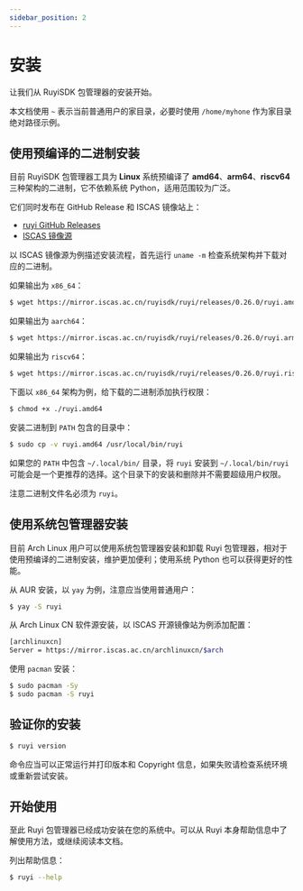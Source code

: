 ```yaml
---
sidebar_position: 2
---
```


# 安装

让我们从 RuyiSDK 包管理器的安装开始。

本文档使用 ``~`` 表示当前普通用户的家目录，必要时使用 ``/home/myhone`` 作为家目录绝对路径示例。

## 使用预编译的二进制安装

目前 RuyiSDK 包管理器工具为 **Linux** 系统预编译了  **amd64**、**arm64**、**riscv64** 三种架构的二进制，它不依赖系统 Python，适用范围较为广泛。

它们同时发布在 GitHub Release 和 ISCAS 镜像站上：

- [ruyi GitHub Releases](https://github.com/RuyiSDK/ruyi/releases/)
- [ISCAS 镜像源](https://mirror.iscas.ac.cn/ruyisdk/ruyi/releases/)

以 ISCAS 镜像源为例描述安装流程，首先运行 ``uname -m`` 检查系统架构并下载对应的二进制。

如果输出为 ``x86_64``：

```bash
$ wget https://mirror.iscas.ac.cn/ruyisdk/ruyi/releases/0.26.0/ruyi.amd64
```

如果输出为 ``aarch64``：

```bash
$ wget https://mirror.iscas.ac.cn/ruyisdk/ruyi/releases/0.26.0/ruyi.arm64
```

如果输出为 ``riscv64``：

```bash
$ wget https://mirror.iscas.ac.cn/ruyisdk/ruyi/releases/0.26.0/ruyi.riscv64
```

下面以 ``x86_64`` 架构为例，给下载的二进制添加执行权限：

```bash
$ chmod +x ./ruyi.amd64
```

安装二进制到 ``PATH`` 包含的目录中：

```bash
$ sudo cp -v ruyi.amd64 /usr/local/bin/ruyi
```

如果您的 ``PATH`` 中包含 ``~/.local/bin/`` 目录，将 ``ruyi`` 安装到 ``~/.local/bin/ruyi`` 可能会是一个更推荐的选择。这个目录下的安装和删除并不需要超级用户权限。

注意二进制文件名必须为 ``ruyi``。

## 使用系统包管理器安装

目前 Arch Linux 用户可以使用系统包管理器安装和卸载 Ruyi 包管理器，相对于使用预编译的二进制安装，维护更加便利；使用系统 Python 也可以获得更好的性能。

从 AUR 安装，以 ``yay`` 为例，注意应当使用普通用户：

```bash
$ yay -S ruyi
```

从 Arch Linux CN 软件源安装，以 ISCAS 开源镜像站为例添加配置：

```bash
[archlinuxcn]
Server = https://mirror.iscas.ac.cn/archlinuxcn/$arch
```

使用 ``pacman`` 安装：

```bash
$ sudo pacman -Sy
$ sudo pacman -S ruyi
```

## 验证你的安装

```bash
$ ruyi version
```

命令应当可以正常运行并打印版本和 Copyright 信息，如果失败请检查系统环境或重新尝试安装。

## 开始使用

至此 Ruyi 包管理器已经成功安装在您的系统中。可以从 Ruyi 本身帮助信息中了解使用方法，或继续阅读本文档。

列出帮助信息：

```bash
$ ruyi --help
```

